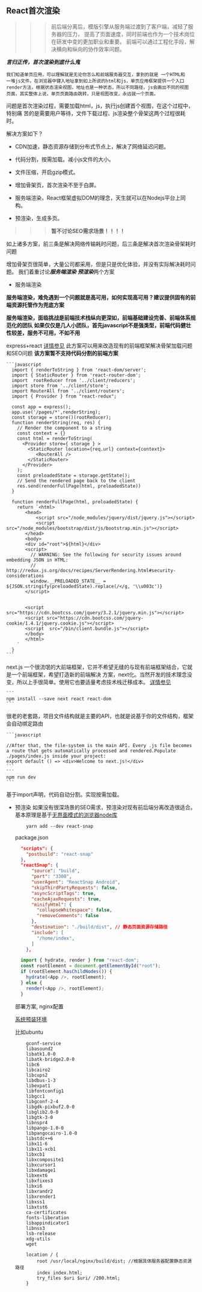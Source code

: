 ## React首次渲染

>>> 前后端分离后，模版引擎从服务端过渡到了客户端，减轻了服务器的压力，
>>> 提高了页面速度，同时前端也作为一个技术岗位在研发中变的更加职业和重要。
>>> 前端可以通过工程化手段，解决横向和纵向的协作效率问题。

***言归正传，首次渲染到底什么鬼***
```
我们知道单页应用，可以理解就是无论你怎么和前端服务器交互，拿到的就是 一个HTML和
一堆js文件。在浏览器中键入地址拿到如上所说的html和js，单页应用框架提供一个入口
render方法，根据状态渲染视图，地址也是一种状态，所以不同路径，js会画出不同的视图
页面，其实整体上说，单页页面路由跳转，只是视图改变，永远就一个页面。
```

问题是首次渲染过程，需要加载html，js，执行js创建首个视图，在这个过程中，特别痛
苦的是需要用户等待，文件下载过程、js渲染整个骨架这两个过程很耗时。

解决方案如下？
+ CDN加速，静态资源存储到分布式节点上，解决了网络延迟问题。
+ 代码分割，按需加载。减小js文件的大小。
+ 文件压缩，开启gzip模式。

+ 增加骨架页，首次渲染不至于白屏。
+ 服务端渲染，React框架虚拟DOM的理念，天生就可以在Nodejs平台上同构。
+ 预渲染，生成多页。

>>> **暂不讨论SEO需求场景！！！！**

如上诸多方案，前三条是解决网络传输耗时问题，后三条是解决首次渲染骨架耗时问题

增加骨架页很简单，大量公司都采用，但是只是优化体验，并没有实际解决耗时问题。
我们着重讨论***服务端渲染*** ***预渲染***两个方案

+ 服务端渲染 

**服务端渲染，难免遇到一个问题就是高可用，如何实现高可用？建议提供固有的前端资源托管作为兜底方案**

**服务端渲染，面临挑战是前端技术栈纵向更深如，前端基础建设完善、前端体系规范化的团队**
**如果仅仅是几人小团队，首先javascript不是强类型，前端代码健壮性较差，服务不可用，不如不用**

   express+react [详情参见](https://github.com/xusai2014/FilmReview)
   此方案可以用来改造现有的前端框架解决骨架加载问题和SEO问题
   **该方案暂不支持代码分割的前端方案**
    
    ```javascript
      import { renderToString } from 'react-dom/server';
      import { StaticRouter } from 'react-router-dom';
      import  rootReducer from '../client/reducers';
      import store from '../client/store';
      import RouterAll from '../client/routers';
      import { Provider } from "react-redux";
      
      const app = express();
      app.use('/pages/*',renderString);
      const storage = store()(rootReducer);
      function renderString(req, res) {
        // Render the component to a string
        const context = {}
        const html = renderToString(
          <Provider store={ storage } >
            <StaticRouter location={req.url} context={context}>
               <RouterAll />
            </StaticRouter>
          </Provider>
        );
        const preloadedState = storage.getState();
        // Send the rendered page back to the client
        res.send(renderFullPage(html, preloadedState))
      }

      function renderFullPage(html, preloadedState) {
        return `<html>
           <head>
               <script src="/node_modules/jquery/dist/jquery.js"></script>
               <script src="/node_modules/bootstrap/dist/js/bootstrap.min.js"></script>
           </head>
           <body>
           <div id="root">${html}</div>
           <script>
             // WARNING: See the following for security issues around embedding JSON in HTML:
             // http://redux.js.org/docs/recipes/ServerRendering.html#security-considerations
             window.__PRELOADED_STATE__ = ${JSON.stringify(preloadedState).replace(/</g, '\\u003c')}
           </script>
           
           
           <script src="https://cdn.bootcss.com/jquery/3.2.1/jquery.min.js"></script>
           <script src="https://cdn.bootcss.com/jquery-cookie/1.4.1/jquery.cookie.js"></script>
           <script  src="/bin/client.bundle.js"></script>
           </body>
           </html>
        `
      }  
    ```
   next.js 一个很流氓的大前端框架，它并不希望无缝的与现有前端框架结合，它就是一个前端框架，希望打造新的前端解决
   方案，next化。当然开发的技术理念没变，所以上手很简单。使用它也要适量考虑技术栈迁移成本。
   [详情参见](https://github.com/zeit/next.js)
   
    ```
    npm install --save next react react-dom
    ```
   很老的老套路，项目文件结构就是主要的API，也就是说基于你的文件结构，框架会自动绑定路由
    
    ```javascript
    
    //After that, the file-system is the main API. Every .js file becomes a route that gets automatically processed and rendered.Populate ./pages/index.js inside your project:
    export default () => <div>Welcome to next.js!</div>
    ```
    ```
    npm run dev
    ```
   基于import声明，代码自动分割。实现按需加载。

+ 预渲染
    如果没有很深场景的SEO需求，预渲染对现有前后端分离改造很适合。
    基本原理是基于[无界面模式的浏览器node库](https://github.com/GoogleChrome/puppeteer)
    
    ```
        yarn add --dev react-snap
    ```
    package.json
    
    ```json
      "scripts": {
        "postbuild": "react-snap"
      },
      "reactSnap": {
          "source": "build",
          "port": "3300",
          "userAgent": "ReactSnap Android",
          "skipThirdPartyRequests": false,
          "asyncScriptTags": true,
          "cacheAjaxRequests": true,
          "minifyHtml": {
            "collapseWhitespace": false,
            "removeComments": false
          },
          "destination": "./build/dist", // 静态页面资源存储路径
          "include": [
            "/home/index",
          ]
        },
    ```
    
    ```javascript
      import { hydrate, render } from "react-dom";
      const rootElement = document.getElementById("root");
      if (rootElement.hasChildNodes()) {
        hydrate(<App />, rootElement);
      } else {
        render(<App />, rootElement);
      }
    ```
    部署方案, nginx配置
    
    [系统预装环境](https://github.com/GoogleChrome/puppeteer/blob/master/docs/troubleshooting.md)
    
    比如ubuntu
    ```
        gconf-service
        libasound2
        libatk1.0-0
        libatk-bridge2.0-0
        libc6
        libcairo2
        libcups2
        libdbus-1-3
        libexpat1
        libfontconfig1
        libgcc1
        libgconf-2-4
        libgdk-pixbuf2.0-0
        libglib2.0-0
        libgtk-3-0
        libnspr4
        libpango-1.0-0
        libpangocairo-1.0-0
        libstdc++6
        libx11-6
        libx11-xcb1
        libxcb1
        libxcomposite1
        libxcursor1
        libxdamage1
        libxext6
        libxfixes3
        libxi6
        libxrandr2
        libxrender1
        libxss1
        libxtst6
        ca-certificates
        fonts-liberation
        libappindicator1
        libnss3
        lsb-release
        xdg-utils
        wget

    ```
    
    ```
        location / {
            root /usr/local/nginx/build/dist; //根据具体服务器配置静态资源路径
            index index.html;
            try_files $uri $uri/ /200.html;
        }

    ```
    
    
    

